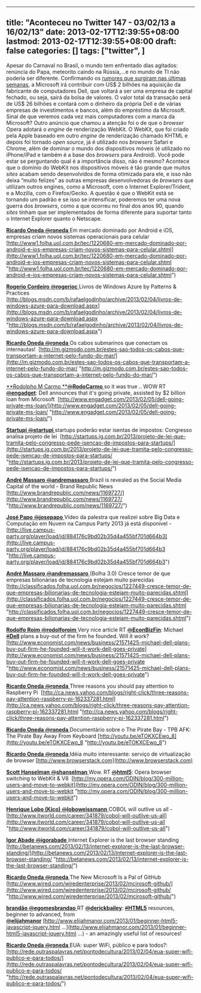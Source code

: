 
---
title: "Aconteceu no Twitter 147 - 03/02/13 a 16/02/13"
date: 2013-02-17T12:39:55+08:00
lastmod: 2013-02-17T12:39:55+08:00
draft: false
categories: []
tags: ["twitter", ]
---


Apesar do Carnaval no Brasil, o mundo tem enfrentado dias agitados: renúncia do Papa, meteorito caindo na Rússia,…e no mundo de TI não poderia ser diferente. Confirmando os [rumores que surgiram nas últimas semanas](http://oneda.mvps.org/blog/post/2013/01/27/Aconteceu-no-Twitter-145-200113-a-260113.aspx), a Microsoft irá contribuir com US$ 2 bilhões na aquisição da fabricante de computadores Dell, que voltará a ser uma empresa de capital fechado, ou seja, sairá da bolsa de valores. O valor total da transação será de US$ 26 bilhões e contará com o dinheiro da própria Dell e de várias empresas de investimentos e bancos, além do empréstimo da Microsoft. Sinal de que veremos cada vez mais computadores com a marca da Microsoft? Outro anúncio que chamou a atenção foi o de que o *browser* Opera adotará o *engine* de renderização WebKit. O WebKit, que foi criado pela Apple baseado em outro *engine* de renderização chamado KHTML e depois foi tornado *open source*, já é utilizado nos *browsers* Safari e Chrome, além de dominar o mundo dos dispositivos móveis (é utilizado no iPhone/iPad e também é a base dos *browsers* para Android). Você pode estar se perguntando qual é a importância disso, não é mesmo? Acontece que o domínio do WebKit nos dispositivos móveis é tão grande que muitos *sites* acabam sendo desenvolvidos de forma otimizada para ele, e isso não deixa “muito felizes” as outras empresas desenvolvedoras de *browsers* que utilizam outros engines, como a Microsoft, com o Internet Explorer/Trident, e a Mozilla, com o Firefox/Gecko. A questão é que o WebKit está se tornando um padrão e se isso se intensificar, poderemos ter uma nova guerra dos *browsers*, como a que ocorreu no final dos anos 90, quando *sites* tinham que ser implementados de forma diferente para suportar tanto o Internet Explorer quanto o Netscape.   

[**Ricardo Oneda** ‏<s>@</s>**roneda** ](https://twitter.com/roneda)Em mercado dominado por Android e iOS, empresas criam novos sistemas operacionais para celular [http://www1.folha.uol.com.br/tec/1220680-em-mercado-dominado-por-android-e-ios-empresas-criam-novos-sistemas-para-celular.shtml](http://www1.folha.uol.com.br/tec/1220680-em-mercado-dominado-por-android-e-ios-empresas-criam-novos-sistemas-para-celular.shtml "http://www1.folha.uol.com.br/tec/1220680-em-mercado-dominado-por-android-e-ios-empresas-criam-novos-sistemas-para-celular.shtml")   

[**Rogerio Cordeiro** ‏<s>@</s>**rogerioc** ](https://twitter.com/rogerioc)Livros de Windows Azure by Patterns & Practices  [http://blogs.msdn.com/b/rafaelgodinho/archive/2013/02/04/livros-de-windows-azure-para-download.aspx](http://blogs.msdn.com/b/rafaelgodinho/archive/2013/02/04/livros-de-windows-azure-para-download.aspx "http://blogs.msdn.com/b/rafaelgodinho/archive/2013/02/04/livros-de-windows-azure-para-download.aspx")   

[**Ricardo Oneda** ‏<s>@</s>**roneda** ](https://twitter.com/roneda)Os cabos submarinos que conectam os internautas!  [http://m.gizmodo.com.br/estes-sao-todos-os-cabos-que-transportam-a-internet-pelo-fundo-do-mar/](http://m.gizmodo.com.br/estes-sao-todos-os-cabos-que-transportam-a-internet-pelo-fundo-do-mar/ "http://m.gizmodo.com.br/estes-sao-todos-os-cabos-que-transportam-a-internet-pelo-fundo-do-mar/")   

[**Rodolpho M Carmo **‏<s>@</s>**RodoCarmo** ](https://twitter.com/RodoCarmo)so it was true .. WOW RT [<s>@</s>**engadget**](https://twitter.com/engadget): Dell announces that it's going private, assisted by $2 billion loan from Microsoft  [http://www.engadget.com/2013/02/05/dell-going-private-ms-loan/](http://www.engadget.com/2013/02/05/dell-going-private-ms-loan/ "http://www.engadget.com/2013/02/05/dell-going-private-ms-loan/")   

[**Startupi** ‏<s>@</s>**startupi** ](https://twitter.com/startupi)startups poderão estar isentas de impostos: Congresso analisa projeto de lei  [http://startups.ig.com.br/2013/projeto-de-lei-que-tramita-pelo-congresso-pede-isencao-de-impostos-para-startups/](http://startups.ig.com.br/2013/projeto-de-lei-que-tramita-pelo-congresso-pede-isencao-de-impostos-para-startups/ "http://startups.ig.com.br/2013/projeto-de-lei-que-tramita-pelo-congresso-pede-isencao-de-impostos-para-startups/")   

[**André Massaro** ‏<s>@</s>**andremassaro** ](https://twitter.com/andremassaro)Brazil is revealed as the Social Media Capital of the world - Brand Republic News [http://www.brandrepublic.com/news/1169727/](http://www.brandrepublic.com/news/1169727/ "http://www.brandrepublic.com/news/1169727/")   

[**José Papo** ‏<s>@</s>**josepapo** ](https://twitter.com/josepapo)Vídeo da palestra que realizei sobre Big Data e Computação em Nuvem na Campus Party 2013 já está disponível - [http://live.campus-party.org/player/load/id/884176c9bd02b35d4a455bf701d664b3](http://live.campus-party.org/player/load/id/884176c9bd02b35d4a455bf701d664b3 "http://live.campus-party.org/player/load/id/884176c9bd02b35d4a455bf701d664b3")   

[**André Massaro** ‏<s>@</s>**andremassaro** ](https://twitter.com/andremassaro)(Bolha 3.0) Cresce temor de que empresas bilionárias de tecnologia estejam muito parecidas [http://classificados.folha.uol.com.br/negocios/1227449-cresce-temor-de-que-empresas-bilionarias-de-tecnologia-estejam-muito-parecidas.shtml](http://classificados.folha.uol.com.br/negocios/1227449-cresce-temor-de-que-empresas-bilionarias-de-tecnologia-estejam-muito-parecidas.shtml "http://classificados.folha.uol.com.br/negocios/1227449-cresce-temor-de-que-empresas-bilionarias-de-tecnologia-estejam-muito-parecidas.shtml")   

[**Rodolfo Roim** ‏<s>@</s>**rodolforoim** ](https://twitter.com/rodolforoim)Very nice article RT [<s>@</s>**EconBizFin**](https://twitter.com/EconBizFin): Michael [<s>#</s>**Dell**](https://twitter.com/search?q=%23Dell&src=hash) plans a buy-out of the firm he founded. Will it work? [http://www.economist.com/news/business/21571425-michael-dell-plans-buy-out-firm-he-founded-will-it-work-dell-goes-private](http://www.economist.com/news/business/21571425-michael-dell-plans-buy-out-firm-he-founded-will-it-work-dell-goes-private "http://www.economist.com/news/business/21571425-michael-dell-plans-buy-out-firm-he-founded-will-it-work-dell-goes-private")   

[**Ricardo Oneda** ‏<s>@</s>**roneda** ](https://twitter.com/roneda)Three reasons you should pay attention to Raspberry Pi  [http://ca.news.yahoo.com/blogs/right-click/three-reasons-pay-attention-raspberry-pi-162337281.html](http://ca.news.yahoo.com/blogs/right-click/three-reasons-pay-attention-raspberry-pi-162337281.html "http://ca.news.yahoo.com/blogs/right-click/three-reasons-pay-attention-raspberry-pi-162337281.html")   

[**Ricardo Oneda** ‏<s>@</s>**roneda** ](https://twitter.com/roneda)Documentário sobre o The Pirate Bay - TPB AFK: The Pirate Bay Away From Keyboard [http://youtu.be/eTOKXCEwo_8](http://youtu.be/eTOKXCEwo_8 "http://youtu.be/eTOKXCEwo_8")   

[**Ricardo Oneda** ‏<s>@</s>**roneda** ](https://twitter.com/roneda)Idéia muito interessante: serviço de virtualização de browser [http://www.browserstack.com](http://www.browserstack.com)   

[**Scott Hanselman** ‏<s>@</s>**shanselman** ](https://twitter.com/shanselman)Wow. RT [<s>@</s>**html5**](https://twitter.com/html5): Opera browser switching to WebKit & V8  [http://my.opera.com/ODIN/blog/300-million-users-and-move-to-webkit](http://my.opera.com/ODIN/blog/300-million-users-and-move-to-webkit "http://my.opera.com/ODIN/blog/300-million-users-and-move-to-webkit")   

[**Henrique Lobo (Kico)** ‏<s>@</s>**loboweissmann** ](https://twitter.com/loboweissmann)COBOL will outlive us all - [http://www.itworld.com/career/341879/cobol-will-outlive-us-all](http://www.itworld.com/career/341879/cobol-will-outlive-us-all "http://www.itworld.com/career/341879/cobol-will-outlive-us-all")   

[**Igor Abade** ‏<s>@</s>**igorabade** ](https://twitter.com/igorabade)Internet Explorer is the last browser standing  [http://betanews.com/2013/02/13/internet-explorer-is-the-last-browser-standing/](http://betanews.com/2013/02/13/internet-explorer-is-the-last-browser-standing/ "http://betanews.com/2013/02/13/internet-explorer-is-the-last-browser-standing/")   

[**Ricardo Oneda** ‏<s>@</s>**roneda** ](https://twitter.com/roneda)The New Microsoft Is a Pal of GitHub [http://www.wired.com/wiredenterprise/2013/02/mcirosoft-github/](http://www.wired.com/wiredenterprise/2013/02/mcirosoft-github/ "http://www.wired.com/wiredenterprise/2013/02/mcirosoft-github/")   

[**brandão** ‏<s>@</s>**egomesbrandao** ](https://twitter.com/egomesbrandao)RT [<s>@</s>**derickbailey**](https://twitter.com/derickbailey): [<s>#</s>**HTML5**](https://twitter.com/search?q=%23HTML5&src=hash) resources, beginner to advanced, from [<s>@</s>**elijahmanor**](https://twitter.com/elijahmanor) [http://www.elijahmanor.com/2013/01/beginner-html5-javascript-jquery.html …](http://www.elijahmanor.com/2013/01/beginner-html5-javascript-jquery.html …) - an amazingly useful list of resources!

[**Ricardo Oneda** ‏<s>@</s>**roneda** ](https://twitter.com/roneda)EUA: super WiFi, público e para todos?: [http://rede.outraspalavras.net/pontodecultura/2013/02/04/eua-super-wifi-publico-e-para-todos/](http://rede.outraspalavras.net/pontodecultura/2013/02/04/eua-super-wifi-publico-e-para-todos/ "http://rede.outraspalavras.net/pontodecultura/2013/02/04/eua-super-wifi-publico-e-para-todos/")

